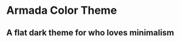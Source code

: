 # Armada Color Theme
## A flat dark theme for who loves minimalism

<!-- ## Screenshots

![HTML syntax highlight](https://github.com/hakan-akgul/armada/raw/master/images/armada-html.png)
![CSS syntax highlight](https://github.com/hakan-akgul/armada/raw/master/images/armada-css.png)
![JavaScript syntax highlight](https://github.com/hakan-akgul/armada/raw/master/images/armada-js.png) -->